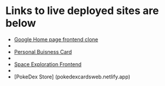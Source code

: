 # Links to live deployed sites are below 

* [Google Home page frontend clone](https://65aeb240ba900434abb4f4ec--incomparable-kelpie-389bbe.netlify.app/)
* 
* [Personal Buisness Card](https://akshatbuisnesscard.netlify.app)
* 
* [Space Exploration Frontend ](https://spacexplorationn.netlify.app/)
* 
* [PokeDex Store] (pokedexcardsweb.netlify.app)
